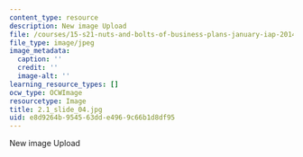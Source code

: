 ```yaml
---
content_type: resource
description: New image Upload
file: /courses/15-s21-nuts-and-bolts-of-business-plans-january-iap-2014/e8d9264b954563dde4969c66b1d8df95_2.1_slide_04.jpg
file_type: image/jpeg
image_metadata:
  caption: ''
  credit: ''
  image-alt: ''
learning_resource_types: []
ocw_type: OCWImage
resourcetype: Image
title: 2.1_slide_04.jpg
uid: e8d9264b-9545-63dd-e496-9c66b1d8df95
---
```

New image Upload